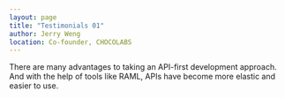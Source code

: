```yaml
---
layout: page
title: "Testimonials 01"
author: Jerry Weng
location: Co-founder, CHOCOLABS
---
```


There are many advantages to taking an API-first development approach. And with the help of tools like RAML, APIs have become more elastic and easier to use.